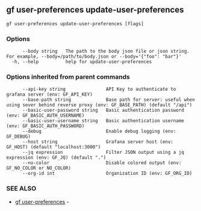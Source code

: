 ## gf user-preferences update-user-preferences



```
gf user-preferences update-user-preferences [flags]
```

### Options

```
      --body string   The path to the body json file or json string. For example, --body=/path/to/body.json or --body='{"foo": "bar"}'
  -h, --help          help for update-user-preferences
```

### Options inherited from parent commands

```
      --api-key string               API Key to authenticate to grafana server (env: GF_API_KEY)
      --base-path string             Base path for server: useful when using sever behind reverse proxy (env: GF_BASE_PATH) (default "/api")
      --basic-user-password string   Basic authentication password (env: GF_BASIC_AUTH_USERNAME)
      --basic-user-username string   Basic authentication username (env: GF_BASIC_AUTH_PASSWORD)
      --debug                        Enable debug logging (env: GF_DEBUG)
      --host string                  Grafana server host (env: GF_HOST) (default "localhost:3000")
      --jq expression                Filter JSON output using a jq expression (env: GF_JQ) (default ".")
      --no-color                     Disable colored output (env: GF_NO_COLOR or NO_COLOR)
      --org-id int                   Organization ID (env: GF_ORG_ID)
```

### SEE ALSO

* [gf user-preferences](gf_user-preferences.md)	 - 

